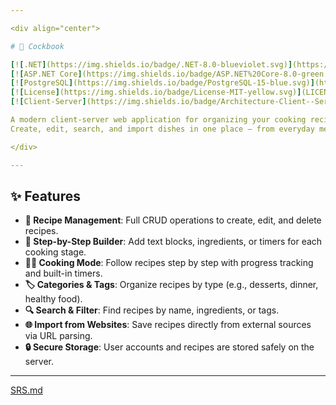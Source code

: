 ```yaml
---

<div align="center">

# 📖 Cockbook

[![.NET](https://img.shields.io/badge/.NET-8.0-blueviolet.svg)](https://dotnet.microsoft.com/)
[![ASP.NET Core](https://img.shields.io/badge/ASP.NET%20Core-8.0-green.svg)](https://learn.microsoft.com/aspnet/core)
[![PostgreSQL](https://img.shields.io/badge/PostgreSQL-15-blue.svg)](https://www.postgresql.org/)
[![License](https://img.shields.io/badge/License-MIT-yellow.svg)](LICENSE)
[![Client-Server](https://img.shields.io/badge/Architecture-Client--Server-orange.svg)](https://en.wikipedia.org/wiki/Client%E2%80%93server_model)

A modern client-server web application for organizing your cooking recipes.
Create, edit, search, and import dishes in one place — from everyday meals to family favorites.

</div>

---
```


## ✨ Features

* **🍴 Recipe Management**: Full CRUD operations to create, edit, and delete recipes.
* **🧩 Step-by-Step Builder**: Add text blocks, ingredients, or timers for each cooking stage.
* **👨‍🍳 Cooking Mode**: Follow recipes step by step with progress tracking and built-in timers.
* **🏷️ Categories & Tags**: Organize recipes by type (e.g., desserts, dinner, healthy food).
* **🔍 Search & Filter**: Find recipes by name, ingredients, or tags.
* **🌐 Import from Websites**: Save recipes directly from external sources via URL parsing.
* **🔒 Secure Storage**: User accounts and recipes are stored safely on the server.

---

[SRS.md](/docs/SRS.md)
